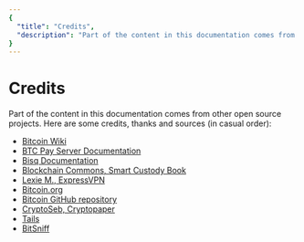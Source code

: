 ```yaml
---
{
  "title": "Credits",
  "description": "Part of the content in this documentation comes from other open source projects. Here are some credits, thanks and sources. This is the Wasabi documentation, an archive of knowledge about the open-source, non-custodial and privacy-focused Bitcoin wallet for desktop."
}
---
```


# Credits

Part of the content in this documentation comes from other open source projects.
Here are some credits, thanks and sources (in casual order):
- [Bitcoin Wiki](https://en.bitcoin.it/wiki/Main_Page)
- [BTC Pay Server Documentation](https://docs.btcpayserver.org/)
- [Bisq Documentation](https://docs.bisq.network/)
- [Blockchain Commons, Smart Custody Book](https://www.smartcustody.com/)
- [Lexie M., ExpressVPN](https://www.expressvpn.com)
- [Bitcoin.org](https://bitcoin.org/en/)
- [Bitcoin GitHub repository](https://github.com/bitcoin/)
- [CryptoSeb, Cryptopaper](https://github.com/cryptoseb/CryptoPaper)
- [Tails](https://tails.boum.org/)
- [BitSniff](https://github.com/m417z/bitsniff/)

